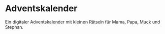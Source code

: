 # Adventskalender

Ein digitaler Adventskalender mit kleinen Rätseln für Mama, Papa, Muck und Stephan.
